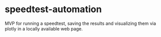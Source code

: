 # speedtest-automation
MVP for running a speedtest, saving the results and visualizing them via plotly in a locally available web page.
